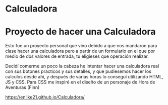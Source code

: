 # Calculadora

<h1>Proyecto de hacer una Calculadora</h1>

<p>Esto fue un proyecto personal que vino debido a que nos mandaron para clase hacer una calculadora pero a partir de un formulario en el que por medio de dos valores de entrada, tu eligieses que operación realizar.</p>
<p>Decidí comerme un poco la cabeza he intentar hacer una calculadora real con sus botones practicos y sus detalles, y que pudiesemos hacer los calculos desde ahí, y después de varias horas lo conseguí utilizando HTML, JS y CSS. Para CSS me inspiré en el diseño de un personaje de Hora de Aventuras (Finn)</p>

https://enlike21.github.io/Calculadora/
